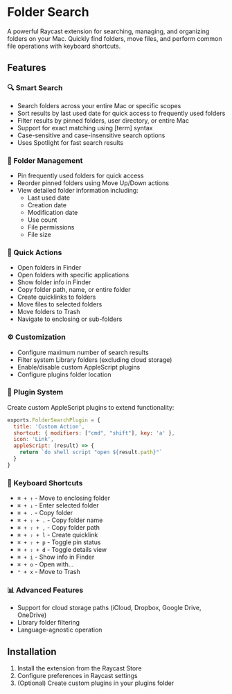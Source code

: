 # Folder Search

A powerful Raycast extension for searching, managing, and organizing folders on your Mac. Quickly find folders, move files, and perform common file operations with keyboard shortcuts.

## Features

### 🔍 Smart Search
- Search folders across your entire Mac or specific scopes
- Sort results by last used date for quick access to frequently used folders
- Filter results by pinned folders, user directory, or entire Mac
- Support for exact matching using [term] syntax
- Case-sensitive and case-insensitive search options
- Uses Spotlight for fast search results

### 📌 Folder Management
- Pin frequently used folders for quick access
- Reorder pinned folders using Move Up/Down actions
- View detailed folder information including:
  - Last used date
  - Creation date
  - Modification date
  - Use count
  - File permissions
  - File size

### 🚀 Quick Actions
- Open folders in Finder
- Open folders with specific applications
- Show folder info in Finder
- Copy folder path, name, or entire folder
- Create quicklinks to folders
- Move files to selected folders
- Move folders to Trash
- Navigate to enclosing or sub-folders

### ⚙️ Customization
- Configure maximum number of search results
- Filter system Library folders (excluding cloud storage)
- Enable/disable custom AppleScript plugins
- Configure plugins folder location

### 🔌 Plugin System
Create custom AppleScript plugins to extend functionality:
```js
exports.FolderSearchPlugin = {
  title: 'Custom Action',
  shortcut: { modifiers: ["cmd", "shift"], key: 'a' },
  icon: 'Link',
  appleScript: (result) => {
    return `do shell script "open ${result.path}"`
  }
}
```

### 🎯 Keyboard Shortcuts
- `⌘ + ↑` - Move to enclosing folder
- `⌘ + ↓` - Enter selected folder
- `⌘ + .` - Copy folder
- `⌘ + ⇧ + .` - Copy folder name
- `⌘ + ⇧ + ,` - Copy folder path
- `⌘ + ⇧ + l` - Create quicklink
- `⌘ + ⇧ + p` - Toggle pin status
- `⌘ + ⇧ + d` - Toggle details view
- `⌘ + i` - Show info in Finder
- `⌘ + o` - Open with...
- `⌃ + x` - Move to Trash

### 📊 Advanced Features
- Support for cloud storage paths (iCloud, Dropbox, Google Drive, OneDrive)
- Library folder filtering
- Language-agnostic operation

## Installation

1. Install the extension from the Raycast Store
2. Configure preferences in Raycast settings
3. (Optional) Create custom plugins in your plugins folder
